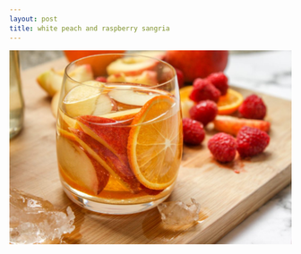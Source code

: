 ```yaml
---
layout: post
title: white peach and raspberry sangria
---
```

![Close up for finished sangria on chopping board with chopped fruit](/images/white-peach-and-raspberry-sangria/1.jpg)
